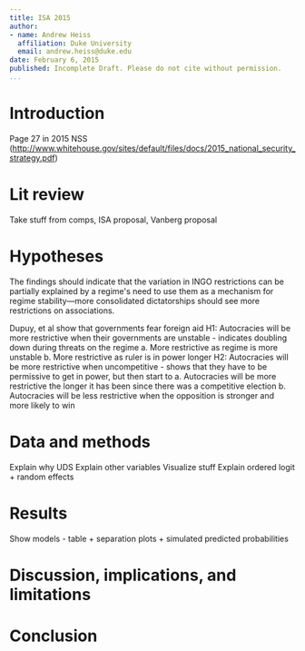 ```yaml
---
title: ISA 2015
author:
- name: Andrew Heiss
  affiliation: Duke University
  email: andrew.heiss@duke.edu
date: February 6, 2015
published: Incomplete Draft. Please do not cite without permission.
...
```


# Introduction

Page 27 in 2015 NSS (http://www.whitehouse.gov/sites/default/files/docs/2015_national_security_strategy.pdf)

# Lit review

Take stuff from comps, ISA proposal, Vanberg proposal 

# Hypotheses

The findings should indicate that the variation in INGO restrictions can be partially explained by a regime's need to use them as a mechanism for regime stability—more consolidated dictatorships should see more restrictions on associations.

Dupuy, et al show that governments fear foreign aid
H1: Autocracies will be more restrictive when their governments are unstable - indicates doubling down during threats on the regime
a. More restrictive as regime is more unstable
b. More restrictive as ruler is in power longer
H2: Autocracies will be more restrictive when uncompetitive - shows that they have to be permissive to get in power, but then start to 
a. Autocracies will be more restrictive the longer it has been since there was a competitive election
b. Autocracies will be less restrictive when the opposition is stronger and more likely to win


# Data and methods



Explain why UDS
Explain other variables
Visualize stuff
Explain ordered logit + random effects

# Results

Show models - table + separation plots + simulated predicted probabilities

# Discussion, implications, and limitations

# Conclusion
